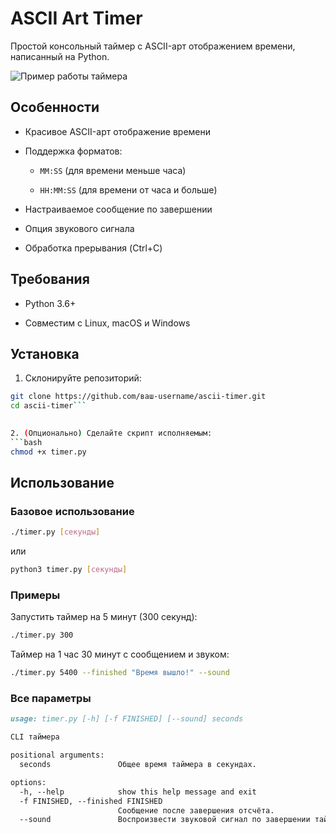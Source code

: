 # ASCII Art Timer

Простой консольный таймер с ASCII-арт отображением времени, написанный на Python.

![Пример работы таймера](https://imgur.com/vAUiu28) 

## Особенности

- Красивое ASCII-арт отображение времени
    
- Поддержка форматов:
    
    - `MM:SS` (для времени меньше часа)
        
    - `HH:MM:SS` (для времени от часа и больше)
        
- Настраиваемое сообщение по завершении
    
- Опция звукового сигнала
    
- Обработка прерывания (Ctrl+C)
    

## Требования

- Python 3.6+
    
- Совместим с Linux, macOS и Windows
    

## Установка

1. Склонируйте репозиторий:  
```bash
git clone https://github.com/ваш-username/ascii-timer.git 
cd ascii-timer```

    
2. (Опционально) Сделайте скрипт исполняемым:  
```bash
chmod +x timer.py
```
   

## Использование

### Базовое использование
```bash
./timer.py [секунды]  
```
или  
```bash
python3 timer.py [секунды]
```

### Примеры

Запустить таймер на 5 минут (300 секунд):  
```bash
./timer.py 300
```

Таймер на 1 час 30 минут с сообщением и звуком: 
```bash
./timer.py 5400 --finished "Время вышло!" --sound
```

### Все параметры


```markdown
usage: timer.py [-h] [-f FINISHED] [--sound] seconds

CLI таймера

positional arguments:
  seconds               Общее время таймера в секундах.

options:
  -h, --help            show this help message and exit
  -f FINISHED, --finished FINISHED
                        Сообщение после завершения отсчёта.
  --sound               Воспроизвести звуковой сигнал по завершении таймера.
```
